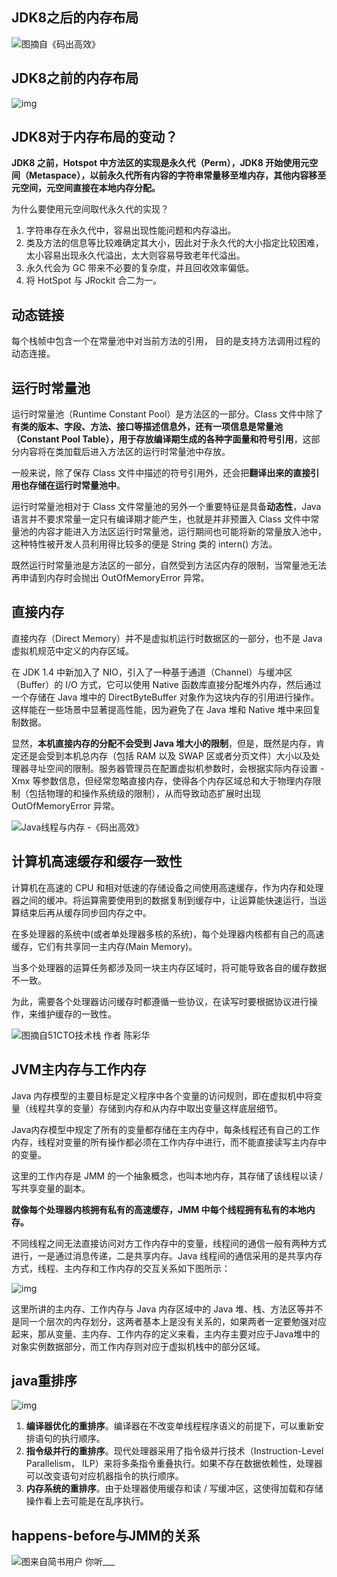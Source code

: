 ## JDK8之后的内存布局

![图摘自《码出高效》](https://upload-images.jianshu.io/upload_images/14923529-c0cbbccaa6858ca1.png?imageMogr2/auto-orient/strip%7CimageView2/2/w/1240)

## JDK8之前的内存布局

![img](https://upload-images.jianshu.io/upload_images/14923529-b96312d95eb09d15.png?imageMogr2/auto-orient/strip%7CimageView2/2/w/1240)

## JDK8对于内存布局的变动？

**JDK8 之前，Hotspot 中方法区的实现是永久代（Perm），JDK8 开始使用元空间（Metaspace），以前永久代所有内容的字符串常量移至堆内存，其他内容移至元空间，元空间直接在本地内存分配。**

为什么要使用元空间取代永久代的实现？

1. 字符串存在永久代中，容易出现性能问题和内存溢出。
2. 类及方法的信息等比较难确定其大小，因此对于永久代的大小指定比较困难，太小容易出现永久代溢出，太大则容易导致老年代溢出。
3. 永久代会为 GC 带来不必要的复杂度，并且回收效率偏低。
4. 将 HotSpot 与 JRockit 合二为一。



## 动态链接

每个栈帧中包含一个在常量池中对当前方法的引用， 目的是支持方法调用过程的动态连接。

## 运行时常量池

运行时常量池（Runtime Constant Pool）是方法区的一部分。Class 文件中除了**有类的版本、字段、方法、接口等描述信息外，还有一项信息是常量池（Constant Pool Table），用于存放编译期生成的各种字面量和符号引用**，这部分内容将在类加载后进入方法区的运行时常量池中存放。

一般来说，除了保存 Class 文件中描述的符号引用外，还会把**翻译出来的直接引用也存储在运行时常量池中**。

运行时常量池相对于 Class 文件常量池的另外一个重要特征是具备**动态性**，Java 语言并不要求常量一定只有编译期才能产生，也就是并非预置入 Class 文件中常量池的内容才能进入方法区运行时常量池，运行期间也可能将新的常量放入池中，这种特性被开发人员利用得比较多的便是 String 类的 intern() 方法。

既然运行时常量池是方法区的一部分，自然受到方法区内存的限制，当常量池无法再申请到内存时会抛出 OutOfMemoryError 异常。

## 直接内存

直接内存（Direct Memory）并不是虚拟机运行时数据区的一部分，也不是 Java 虚拟机规范中定义的内存区域。

在 JDK 1.4 中新加入了 NIO，引入了一种基于通道（Channel）与缓冲区（Buffer）的 I/O 方式，它可以使用 Native 函数库直接分配堆外内存，然后通过一个存储在 Java 堆中的 DirectByteBuffer 对象作为这块内存的引用进行操作。这样能在一些场景中显著提高性能，因为避免了在 Java 堆和 Native 堆中来回复制数据。

显然，**本机直接内存的分配不会受到 Java 堆大小的限制**，但是，既然是内存，肯定还是会受到本机总内存（包括 RAM 以及 SWAP 区或者分页文件）大小以及处理器寻址空间的限制。服务器管理员在配置虚拟机参数时，会根据实际内存设置 -Xmx 等参数信息，但经常忽略直接内存，使得各个内存区域总和大于物理内存限制（包括物理的和操作系统级的限制），从而导致动态扩展时出现 OutOfMemoryError 异常。

![Java线程与内存 -《码出高效》](https://upload-images.jianshu.io/upload_images/14923529-3d9e650ad915bc0e.png?imageMogr2/auto-orient/strip%7CimageView2/2/w/1240)

## 计算机高速缓存和缓存一致性

计算机在高速的 CPU 和相对低速的存储设备之间使用高速缓存，作为内存和处理器之间的缓冲。将运算需要使用到的数据复制到缓存中，让运算能快速运行，当运算结束后再从缓存同步回内存之中。

在多处理器的系统中(或者单处理器多核的系统)，每个处理器内核都有自己的高速缓存，它们有共享同一主内存(Main Memory)。

当多个处理器的运算任务都涉及同一块主内存区域时，将可能导致各自的缓存数据不一致。

为此，需要各个处理器访问缓存时都遵循一些协议，在读写时要根据协议进行操作，来维护缓存的一致性。

![图摘自51CTO技术栈 作者 陈彩华](https://upload-images.jianshu.io/upload_images/14923529-4b605a5438e51509.png?imageMogr2/auto-orient/strip%7CimageView2/2/w/1240)

## JVM主内存与工作内存

Java 内存模型的主要目标是定义程序中各个变量的访问规则，即在虚拟机中将变量（线程共享的变量）存储到内存和从内存中取出变量这样底层细节。

Java内存模型中规定了所有的变量都存储在主内存中，每条线程还有自己的工作内存，线程对变量的所有操作都必须在工作内存中进行，而不能直接读写主内存中的变量。

这里的工作内存是 JMM 的一个抽象概念，也叫本地内存，其存储了该线程以读 / 写共享变量的副本。

**就像每个处理器内核拥有私有的高速缓存，JMM 中每个线程拥有私有的本地内存。**

不同线程之间无法直接访问对方工作内存中的变量，线程间的通信一般有两种方式进行，一是通过消息传递，二是共享内存。Java 线程间的通信采用的是共享内存方式，线程、主内存和工作内存的交互关系如下图所示：

![img](https://upload-images.jianshu.io/upload_images/14923529-55ffcf1994434a48.png?imageMogr2/auto-orient/strip%7CimageView2/2/w/1240)

这里所讲的主内存、工作内存与 Java 内存区域中的 Java 堆、栈、方法区等并不是同一个层次的内存划分，这两者基本上是没有关系的，如果两者一定要勉强对应起来，那从变量、主内存、工作内存的定义来看，主内存主要对应于Java堆中的对象实例数据部分，而工作内存则对应于虚拟机栈中的部分区域。

## java重排序

![img](https://upload-images.jianshu.io/upload_images/14923529-145a4b832f5a30e2.png?imageMogr2/auto-orient/strip%7CimageView2/2/w/1240)

1. **编译器优化的重排序**。编译器在不改变单线程程序语义的前提下，可以重新安排语句的执行顺序。
2. **指令级并行的重排序**。现代处理器采用了指令级并行技术（Instruction-Level Parallelism， ILP）来将多条指令重叠执行。如果不存在数据依赖性，处理器可以改变语句对应机器指令的执行顺序。
3. **内存系统的重排序**。由于处理器使用缓存和读 / 写缓冲区，这使得加载和存储操作看上去可能是在乱序执行。

## happens-before与JMM的关系

![图来自简书用户 你听___](https://upload-images.jianshu.io/upload_images/14923529-4eea44d8493e8d00.png?imageMogr2/auto-orient/strip%7CimageView2/2/w/1240)

